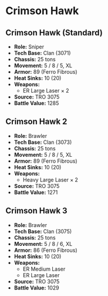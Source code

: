 # Crimson Hawk
## Crimson Hawk (Standard)
- **Role:** Sniper
- **Tech Base:** Clan (3071)
- **Chassis:** 25 tons
- **Movement:** 5 / 8 / 5, XL
- **Armor:** 89 (Ferro Fibrous)
- **Heat Sinks:** 10 (20)
- **Weapons:**
  - ER Large Laser × 2
- **Source:** TRO 3075
- **Battle Value:** 1285

## Crimson Hawk 2
- **Role:** Brawler
- **Tech Base:** Clan (3073)
- **Chassis:** 25 tons
- **Movement:** 5 / 8 / 5, XL
- **Armor:** 89 (Ferro Fibrous)
- **Heat Sinks:** 10 (20)
- **Weapons:**
  - Heavy Large Laser × 2
- **Source:** TRO 3075
- **Battle Value:** 1271

## Crimson Hawk 3
- **Role:** Brawler
- **Tech Base:** Clan (3075)
- **Chassis:** 25 tons
- **Movement:** 5 / 8 / 6, XL
- **Armor:** 86 (Ferro Fibrous)
- **Heat Sinks:** 10 (20)
- **Weapons:**
  - ER Medium Laser
  - ER Large Laser
- **Source:** TRO 3075
- **Battle Value:** 1029

